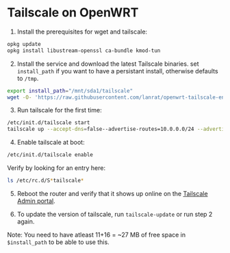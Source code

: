 # Tailscale on OpenWRT


1. Install the prerequisites for wget and tailscale:

```sh
opkg update
opkg install libustream-openssl ca-bundle kmod-tun
```


2. Install the service and download the latest Tailscale binaries.
set `install_path` if you want to have a persistant install, otherwise defaults to `/tmp`.

```sh
export install_path="/mnt/sda1/tailscale"
wget -O- 'https://raw.githubusercontent.com/lanrat/openwrt-tailscale-enabler/main/bin/tailscale-install' | sh
```

3. Run tailscale for the first time:

```sh
/etc/init.d/tailscale start
tailscale up --accept-dns=false--advertise-routes=10.0.0.0/24 --advertise-exit-node
```

4. Enable tailscale at boot:

```sh
/etc/init.d/tailscale enable
```

Verify by looking for an entry here:

```sh
ls /etc/rc.d/S*tailscale*
```

5. Reboot the router and verify that it shows up online on the [Tailscale Admin portal](https://login.tailscale.com/admin/machines).

6. To update the version of tailscale, run `tailscale-update` or run step 2 again.

Note: You need to have atleast 11+16 = ~27 MB of free space in `$install_path` to be able to use this.
